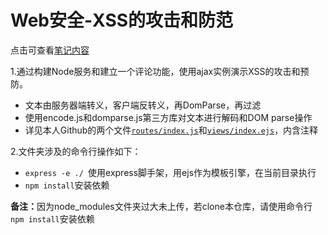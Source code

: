 # Web安全-XSS的攻击和防范

点击可查看[笔记内容](http://icke.site/2017/06/11/20170611-XSS-WebSecurity/)

1.通过构建Node服务和建立一个评论功能，使用ajax实例演示XSS的攻击和预防。

- 文本由服务器端转义，客户端反转义，再DomParse，再过滤
- 使用encode.js和domparse.js第三方库对文本进行解码和DOM parse操作
- 详见本人Github的两个文件[`routes/index.js`](https://github.com/ickedesign/XSS_WebSecurity/blob/master/routes/index.js)和[`views/index.ejs`](https://github.com/ickedesign/XSS_WebSecurity/blob/master/views/index.ejs)，内含注释


2.文件夹涉及的命令行操作如下：

- `express -e ./ `使用express脚手架，用ejs作为模板引擎，在当前目录执行
- `npm install`安装依赖

<strong>备注：</strong>因为node_modules文件夹过大未上传，若clone本仓库，请使用命令行`npm install`安装依赖
